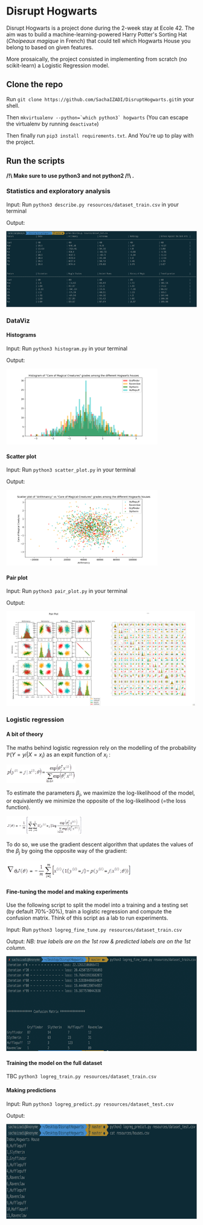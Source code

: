 # Disrupt Hogwarts

Disrupt Hogwarts is a project done during the 2-week stay at Ecole 42. The aim was to build a machine-learning-powered Harry Potter's Sorting Hat (*Choipeaux magique* in French) that could tell which Hogwarts House you belong to based on given features.

More prosaically, the project consisted in implementing from scratch (no scikit-learn) a Logistic Regression model.

## Clone the repo
Run `git clone https://github.com/SachaIZADI/DisruptHogwarts.git`in your shell.

Then ```mkvirtualenv --python=`which python3` hogwarts``` (You can escape the virtualenv by running `deactivate`)

Then finally run `pip3 install requirements.txt`. And You're up to play with the project.



## Run the scripts

**/!\ Make sure to use python3 and not python2 /!\ .**

### Statistics and exploratory analysis
Input: Run `python3 describe.py resources/dataset_train.csv` in your terminal

Output: 

<img src = "img/stdout.png" height="200">


### DataViz
#### Histograms
Input: Run `python3 histogram.py` in your terminal

Output: 

<img src = "img/hist.png" height="200">

#### Scatter plot
Input: Run `python3 scatter_plot.py` in your terminal

Output: 

<img src = "img/scatter.png" height="200">

#### Pair plot
Input: Run `python3 pair_plot.py` in your terminal

Output: 

<img src = "img/pairplot.png" height="250"><img src = "img/full_pair_plot.png" height="250">


### Logistic regression

#### A bit of theory
The maths behind logistic regression rely on the modelling of the probability $\mathbb{P}(Y=yi|X=x_i)$ as an expit function of $x_i$ :

<img src = "img/formula_proba.png" height="50">

To estimate the parameters $\beta_j$, we maximize the log-likelihood of the model, or equivalently we minimize the opposite of the log-likelihood (=the loss function).

<img src = "img/formula_loss.png" height="50">

To do so, we use the gradient descent algorithm that updates the values of the $\beta_j$ by going the opposite way of the gradient: 

<img src = "img/formula_gradient.png" height="50">


#### Fine-tuning the model and making experiments
Use the following script to split the model into a training and a testing set (by default 70%-30%), train a logistic regression and compute the confusion matrix. Think of this script as a lab to run experiments.

Input: Run `python3 logreg_fine_tune.py resources/dataset_train.csv`

Output: *NB: true labels are on the 1st row & predicted labels are on the 1st column.*

<img src = "img/confusion_matrix.png" height="250">

#### Training the model on the full dataset
TBC `python3 logreg_train.py resources/dataset_train.csv`

#### Making predictions
Input: Run `python3 logreg_predict.py resources/dataset_test.csv`

Output:

<img src = "img/output_predict.png" height="250">
